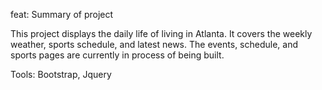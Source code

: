 feat: Summary of project
 

This project displays the daily life of living in Atlanta. It covers the weekly 
weather, sports schedule, and latest news. The events, schedule, and sports pages
are currently in process of being built.

Tools: Bootstrap, Jquery
